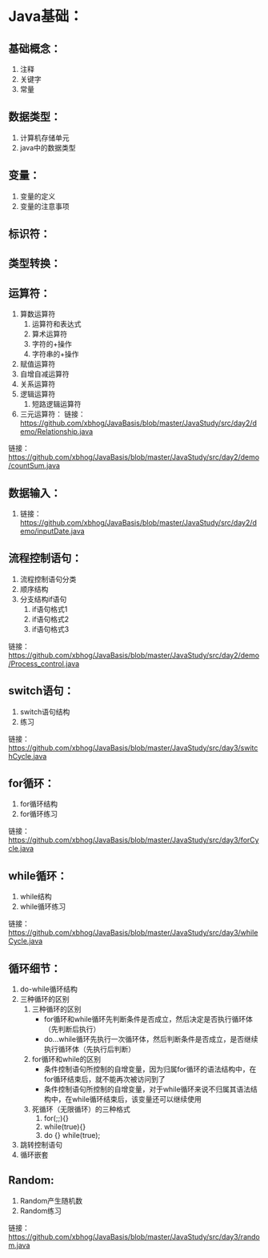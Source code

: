 # Java基础：

## 基础概念：

1. 注释
2. 关键字
3. 常量

## 数据类型：

1. 计算机存储单元
2. java中的数据类型

## 变量：

1. 变量的定义
2. 变量的注意事项

## 标识符：

## 类型转换：

## 运算符：

1. 算数运算符
   1. 运算符和表达式
   2. 算术运算符
   3. 字符的+操作
   4. 字符串的+操作
2. 赋值运算符
3. 自增自减运算符
4. 关系运算符
5. 逻辑运算符
   1. 短路逻辑运算符
6. 三元运算符：
链接：https://github.com/xbhog/JavaBasis/blob/master/JavaStudy/src/day2/demo/Relationship.java

链接：https://github.com/xbhog/JavaBasis/blob/master/JavaStudy/src/day2/demo/countSum.java

## 数据输入：

1. 链接：https://github.com/xbhog/JavaBasis/blob/master/JavaStudy/src/day2/demo/inputDate.java

## 流程控制语句：

1. 流程控制语句分类
2. 顺序结构
3. 分支结构if语句
   1. if语句格式1
   2. if语句格式2
   3. if语句格式3

链接：https://github.com/xbhog/JavaBasis/blob/master/JavaStudy/src/day2/demo/Process_control.java

## switch语句：

1. switch语句结构
2. 练习

链接：https://github.com/xbhog/JavaBasis/blob/master/JavaStudy/src/day3/switchCycle.java

## for循环：

1. for循环结构
2. for循环练习

链接：https://github.com/xbhog/JavaBasis/blob/master/JavaStudy/src/day3/forCycle.java

## while循环：

1. while结构
2. while循环练习

链接：https://github.com/xbhog/JavaBasis/blob/master/JavaStudy/src/day3/whileCycle.java

## 循环细节：

1. do-while循环结构
2. 三种循环的区别
   1. 三种循环的区别
      * for循环和while循环先判断条件是否成立，然后决定是否执行循环体（先判断后执行）
      * do...while循环先执行一次循环体，然后判断条件是否成立，是否继续执行循环体（先执行后判断）
   2. for循环和while的区别
      * 条件控制语句所控制的自增变量，因为归属for循环的语法结构中，在for循环结束后，就不能再次被访问到了
      * 条件控制语句所控制的自增变量，对于while循环来说不归属其语法结构中，在while循环结束后，该变量还可以继续使用
   3. 死循环（无限循环）的三种格式
      1. for(;;){}
      2. while(true){}
      3. do {} while(true);
3. 跳转控制语句
4. 循环嵌套

## Random:

1. Random产生随机数
2. Random练习

链接：https://github.com/xbhog/JavaBasis/blob/master/JavaStudy/src/day3/random.java